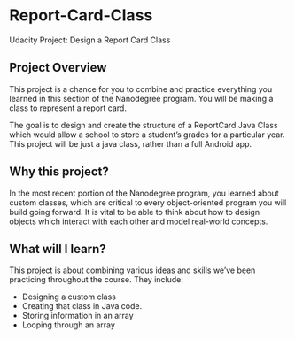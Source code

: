 # Report-Card-Class
Udacity Project: Design a Report Card Class

## Project Overview
This project is a chance for you to combine and practice everything you learned in this section of the Nanodegree program. 
You will be making a class to represent a report card.

The goal is to design and create the structure of a ReportCard Java Class which would allow a school to store a student’s 
grades for a particular year. This project will be just a java class, rather than a full Android app.

## Why this project?
In the most recent portion of the Nanodegree program, you learned about custom classes, which are critical to every 
object-oriented program you will build going forward. It is vital to be able to think about how to design objects which 
interact with each other and model real-world concepts.

## What will I learn?
This project is about combining various ideas and skills we’ve been practicing throughout the course. They include:

* Designing a custom class
* Creating that class in Java code.
* Storing information in an array
* Looping through an array
